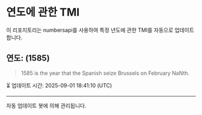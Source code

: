 
# 연도에 관한 TMI

이 리포지토리는 numbersapi를 사용하여 특정 년도에 관한 TMI를 자동으로 업데이트합니다.

## 연도: (1585)
> 1585 is the year that the Spanish seize Brussels on February NaNth.

⏳ 업데이트 시간: 2025-09-01 18:41:10 (UTC)

---
자동 업데이트 봇에 의해 관리됩니다.
